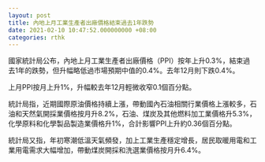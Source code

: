 ```yaml
---
layout: post
title: 內地上月工業生產者出廠價格結束過去1年跌勢
date: 2021-02-10 10:47:52.000000000 +08:00
categories: rthk
---
```


國家統計局公布，內地上月工業生產者出廠價格（PPI）按年上升0.3%，結束過去1年的跌勢，但升幅略低過市場預期中值的0.4%。去年12月則下跌0.4%。

上月PPI按月上升1%，升幅較去年12月輕微收窄0.1個百分點。

統計局指，近期國際原油價格持續上漲，帶動國內石油相關行業價格上漲較多，石油和天然氣開採業價格按月升8.2%，石油、煤炭及其他燃料加工業價格升5.3%，化學原料和化學製品製造業價格升1%，合計影響PPI上升約0.36個百分點。

統計局又指，年初寒潮低溫天氣頻發，加上工業生產穩定增長，居民取暖用電和工業用電需求大幅增加，帶動煤炭開採和洗選業價格按月升6.4%。
